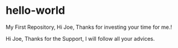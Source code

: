 # hello-world
My First Repository, Hi Joe, Thanks for investing your time for me.!

Hi Joe,
  Thanks for the Support, I will follow all your advices. 
